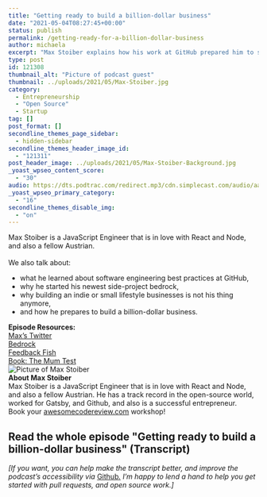 ```yaml
---
title: "Getting ready to build a billion-dollar business"
date: "2021-05-04T08:27:45+00:00"
status: publish
permalink: /getting-ready-for-a-billion-dollar-business
author: michaela
excerpt: "Max Stoiber explains how his work at GitHub prepared him to start his own billon-dollar business."
type: post
id: 121308
thumbnail_alt: "Picture of podcast guest"
thumbnail: ../uploads/2021/05/Max-Stoiber.jpg
category:
  - Entrepreneurship
  - "Open Source"
  - Startup
tag: []
post_format: []
secondline_themes_page_sidebar:
  - hidden-sidebar
secondline_themes_header_image_id:
  - "121311"
post_header_image: ../uploads/2021/05/Max-Stoiber-Background.jpg
_yoast_wpseo_content_score:
  - "30"
audio: https://dts.podtrac.com/redirect.mp3/cdn.simplecast.com/audio/aaca909a-e34f-49ae-a86f-f59e4fa807f0/episodes/c9aa17f7-c159-456c-bd44-ca609c0ac29c/audio/3eb59a7c-8a65-4a7a-8550-eb374bc57dde/default_tc.mp3
_yoast_wpseo_primary_category:
  - "16"
secondline_themes_disable_img:
  - "on"
---
```


<div class="episode-about">
Max Stoiber is a JavaScript Engineer that is in love with React and Node, and also a fellow Austrian.
<br/> <br/>We also talk about:
<ul>
<li> what he learned about software engineering best practices at GitHub,</li>
<li> why he started his newest side-project bedrock,</li>
<li> why building an indie or small lifestyle businesses is not his thing anymore,</li>
<li> and how he prepares to build a billion-dollar business.</li>
</ul>
</div>
<div class=" episode-links">
<b>Episode Resources:</b><br/>
<a href="https://twitter.com/mxstbr">Max’s Twitter</a><br/>
<a href="https://bedrock.mxstbr.com/">Bedrock</a><br/>
<a href="https://feedback.fish/">Feedback Fish</a><br/>
<a href="https://www.amazon.com/Mom-Test-customers-business-everyone-ebook/dp/B01H4G2J1U/">Book: The Mum Test</a><br/>
</div>

<div class="row pt-2 align-items-center">
<div class="col-4 guest-picture">
<img src="../uploads/2021/05/Max-Stoiber.jpg" alt="Picture of Max Stoiber"/>
</div>
<div class="col-8 guest-about">
<b>About Max Stoiber</b><br/>
Max Stoiber is a JavaScript Engineer that is in love with React and Node, and also a fellow Austrian. He has a track record in the open-source world, worked for Gatsby, and Github, and also is a successful entrepreneur.
</div>
</div>

<div class="sponsorship">
Book your <a href="https://www.michaelagreiler.com/workshops">awesomecodereview.com</a> workshop!
</div> 


## Read the whole episode "Getting ready to build a billion-dollar business" (Transcript)

_\[If you want, you can help make the transcript better, and improve the podcast’s accessibility via_ [Github](https://github.com/mgreiler/se-unlocked/tree/master/Transcripts)_[.](https://github.com/mgreiler/se-unlocked/tree/master/Transcripts) I’m happy to lend a hand to help you get started with pull requests, and open source work.\]_

